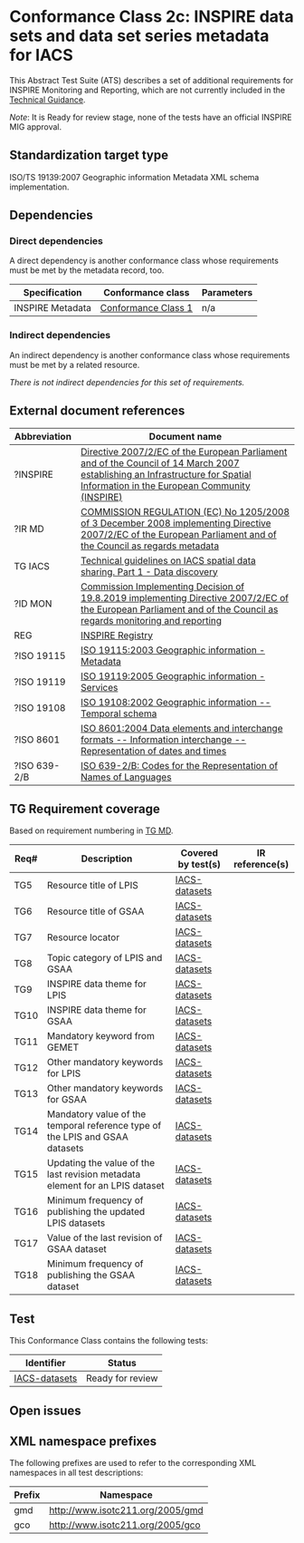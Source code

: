# Conformance Class 2c: INSPIRE data sets and data set series metadata for IACS

This Abstract Test Suite (ATS) describes a set of additional requirements for INSPIRE Monitoring and Reporting, which are not currently included in the [Technical Guidance](#ref_TG_IACS).

*Note*: It is Ready for review stage, none of the tests have an official INSPIRE MIG approval.

## Standardization target type

ISO/TS 19139:2007 Geographic information Metadata XML schema implementation.

## Dependencies

### Direct dependencies

A direct dependency is another conformance class whose requirements must be met by the metadata record, too.

| Specification | Conformance class | Parameters | 
| ------------- | ----------------- | ---------- |
| INSPIRE Metadata | [Conformance Class 1](../datasets-and-series/README.md) | n/a |

### Indirect dependencies

An indirect dependency is another conformance class whose requirements must be met by a related resource.

 *There is not indirect dependencies for this set of requirements.*
 
## External document references


| Abbreviation | Document name                       |
| ------------ | ----------------------------------- |
| ?INSPIRE <a name="ref_INSPIRE"></a> | [Directive 2007/2/EC of the European Parliament and of the Council of 14 March 2007 establishing an Infrastructure for Spatial Information in the European Community (INSPIRE)](http://eur-lex.europa.eu/legal-content/EN/TXT/PDF/?uri=CELEX:32007L0002&from=EN)
| ?IR MD <a name="ref_IR_MD"></a> | [COMMISSION REGULATION (EC) No 1205/2008 of 3 December 2008 implementing Directive 2007/2/EC of the European Parliament and of the Council as regards metadata](http://eur-lex.europa.eu/LexUriServ/LexUriServ.do?uri=OJ:L:2008:326:0012:0030:EN:PDF)
| TG IACS <a name="ref_TG_IACS"></a> | [Technical guidelines on IACS spatial data sharing. Part 1 - Data discovery](https://publications.jrc.ec.europa.eu/repository/handle/JRC121450)
| ?ID MON <a name="ref_ID_MON"></a> | [Commission Implementing Decision of 19.8.2019 implementing Directive 2007/2/EC of the European Parliament and of the Council as regards monitoring and reporting](https://eur-lex.europa.eu/legal-content/EN/TXT/PDF/?uri=CELEX:32019D1372&from=EN)
| REG <a name="ref_REG"></a> | [INSPIRE Registry](http://inspire.ec.europa.eu/registry/)
| ?ISO 19115 <a name="ref_ISO_19115"></a> | [ISO 19115:2003 Geographic information - Metadata](http://www.iso.org/iso/catalogue_detail.htm?csnumber=26020)
| ?ISO 19119 <a name="ref_ISO_19119"></a> | [ISO 19119:2005 Geographic information - Services](http://www.iso.org/iso/catalogue_detail.htm?csnumber=39890)
| ?ISO 19108 <a name="ref_ISO_19108"></a> | [ISO 19108:2002 Geographic information -- Temporal schema](http://www.iso.org/iso/catalogue_detail.htm?csnumber=26013)
| ?ISO 8601 <a name="ref_ISO_8601"></a> | [ISO 8601:2004 Data elements and interchange formats -- Information interchange -- Representation of dates and times](http://www.iso.org/iso/catalogue_detail?csnumber=40874)
| ?ISO 639-2/B  <a name="ref_ISO_639_2"></a> | [ISO 639-2/B: Codes for the Representation of Names of Languages](http://www.loc.gov/standards/iso639-2/)


## TG Requirement coverage

Based on requirement numbering in [TG MD](#ref_TG_MD).

| Req#   | Description                          | Covered by test(s)                 | IR reference(s)                  |
| ------ | ------------------------------------ | ---------------------------------- | -------------------------------- |
| TG5      | Resource title of LPIS | [IACS-datasets](./IACS-datasets.md) |
| TG6      | Resource title of GSAA | [IACS-datasets](./IACS-datasets.md) |
| TG7      | Resource locator | [IACS-datasets](./IACS-datasets.md) |
| TG8      | Topic category of LPIS and GSAA | [IACS-datasets](./IACS-datasets.md) |
| TG9      | INSPIRE data theme for LPIS | [IACS-datasets](./IACS-datasets.md) |
| TG10      | INSPIRE data theme for GSAA | [IACS-datasets](./IACS-datasets.md) |
| TG11      | Mandatory keyword from GEMET | [IACS-datasets](./IACS-datasets.md) |
| TG12      | Other mandatory keywords for LPIS | [IACS-datasets](./IACS-datasets.md) |
| TG13      | Other mandatory keywords for GSAA | [IACS-datasets](./IACS-datasets.md) |
| TG14      | Mandatory value of the temporal reference type of the LPIS and GSAA datasets | [IACS-datasets](./IACS-datasets.md) |
| TG15      | Updating the value of the last revision metadata element for an LPIS dataset | [IACS-datasets](./IACS-datasets.md) |
| TG16      | Minimum frequency of publishing the updated LPIS datasets | [IACS-datasets](./IACS-datasets.md) |
| TG17      | Value of the last revision of GSAA dataset | [IACS-datasets](./IACS-datasets.md) |
| TG18      | Minimum frequency of publishing the GSAA dataset | [IACS-datasets](./IACS-datasets.md) |

## Test

This Conformance Class contains the following tests:

| Identifier                                                        | Status   |
| ----------------------------------------------------------------- | -------- |
| [IACS-datasets](./IACS-datasets.md) | Ready for review  |

## Open issues


## XML namespace prefixes <a name="namespaces"></a>

The following prefixes are used to refer to the corresponding XML namespaces in all test descriptions:

Prefix     | Namespace
---------- | -------------------------------------------------
gmd        | http://www.isotc211.org/2005/gmd
gco        | http://www.isotc211.org/2005/gco
